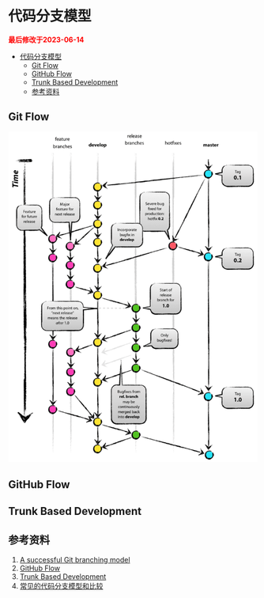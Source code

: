 # 代码分支模型

<strong><font color="red">最后修改于2023-06-14</font></strong>

- [代码分支模型](#代码分支模型)
  - [Git Flow](#git-flow)
  - [GitHub Flow](#github-flow)
  - [Trunk Based Development](#trunk-based-development)
  - [参考资料](#参考资料)

## Git Flow
<div align=center><img src="./source-control-branching-model/git-flow-model.png"></div>

## GitHub Flow
## Trunk Based Development

## 参考资料
1. [A successful Git branching model](https://nvie.com/posts/a-successful-git-branching-model/)
2. [GitHub Flow](http://scottchacon.com/2011/08/31/github-flow.html)
3. [Trunk Based Development](https://trunkbaseddevelopment.com/)
4. [常见的代码分支模型和比较](https://fresky.github.io/2020/03/10/common-branching-models/)